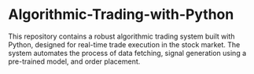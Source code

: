 # Algorithmic-Trading-with-Python
This repository contains a robust algorithmic trading system built with Python, designed for real-time trade execution in the stock market. The system automates the process of data fetching, signal generation using a pre-trained model, and order placement.
